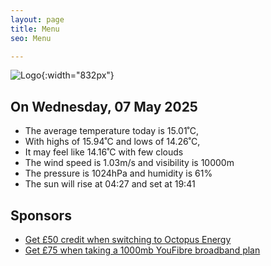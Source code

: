 ```yaml
---
layout: page
title: Menu
seo: Menu

---
```


![Logo](/images/logo.jpg){:width="832px"}

<!-- weather_marker starts -->
## On Wednesday, 07 May 2025

- The average temperature today is 15.01˚C,
- With highs of 15.94˚C and lows of 14.26˚C,
- It may feel like 14.16˚C with few clouds
- The wind speed is 1.03m/s and visibility is 10000m
- The pressure is 1024hPa and humidity is 61%
- The sun will rise at 04:27 and set at 19:41

<!-- weather_marker ends -->

## Sponsors

- [Get £50 credit when switching to Octopus Energy](https://bit.ly/3oD1nnS)
- [Get £75 when taking a 1000mb YouFibre broadband plan](https://aklam.io/91zWhU?)
